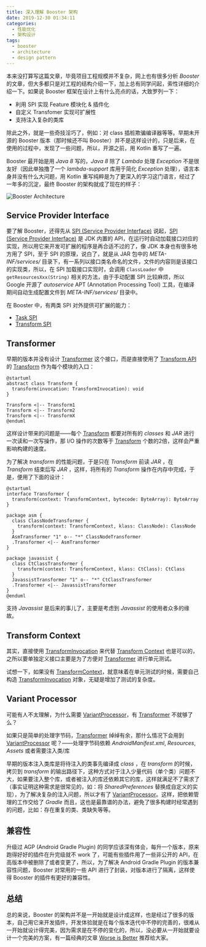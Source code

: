 ```yaml
---
title: 深入理解 Booster 架构
date: 2019-12-30 01:34:11
categories:
  - 性能优化
  - 架构设计
tags:
  - booster
  - architecture
  - design pattern
---
```


本来没打算写这篇文章，毕竟项目工程规模并不复杂，网上也有很多分析 *Booster* 的文章，但大多都只是对工程的结构介绍一下，加上总有同学问起，索性详细的介绍一下。如果说 Booster 框架在设计上有什么亮点的话，大致罗列一下：

- 利用 SPI 实现 Feature 模块化 & 插件化
- 自定义 Transfomer 实现可扩展性
- 支持注入复杂的类库

除此之外，就是一些奇技淫巧了，例如：对 class 插桩欺骗编译器等等。早期未开源的 Booster 版本（那时候还不叫 Booster）并不是这样设计的，只是后来，在使用的过程中，发现了一些问题，所以，开源之前，用 Kotlin 重写了一遍。

Booster 最开始是用 *Java 8* 写的，*Java 8* 除了 *Lambda* 处理 *Exception* 不是很友好（因此单独撸了一个 *lambda-support* 库用于简化 *Exception* 处理），语言本身并没有什么大问题，用 Kotlin 重写纯粹是为了更深入的学习这门语言，经过了一年多的沉淀，最终 Booster 的架构就成了现在的样子：

![Booster Architecture](https://github.com/didi/booster/blob/master/assets/booster-architecture.png?raw=true)

## Service Provider Interface

要了解 Booster，还得先从 [SPI (Service Provider Interface)](https://docs.oracle.com/javase/tutorial/ext/basics/spi.html) 说起，[SPI (Service Provider Interface)](https://docs.oracle.com/javase/tutorial/ext/basics/spi.html) 是 JDK 内置的 API，在运行时自动加载接口对应的实现，所以用它来开发可扩展的程序是再合适不过的了，像 JDK 本身也有很多地方用了 SPI，至于 SPI 的原理，说白了，就是从 JAR 包中的 *META-INF/services/* 目录下，有一系列以接口类名命名的文件，文件的内容则是该接口的实现类，所以，在 SPI 加载接口实现时，会调用 `ClassLoader` 中 `getResourcesXxx(String)` 相关的方法，由于手动配置 SPI 比较麻烦，所以 Google 开源了 *autoservice* APT (Annotation Processing Tool) 工具，在编译期间自动生成配置文件到 *META-INF/services/* 目录中。

在 Booster 中，有两类 SPI 对外提供可扩展的能力：

- [Task SPI](https://github.com/didi/booster/blob/master/booster-task-spi)
- [Transform SPI](https://github.com/didi/booster/blob/master/booster-transform-spi)

## Transformer

早期的版本并没有设计 [Transformer](https://github.com/didi/booster/blob/master/booster-transform-spi/src/main/kotlin/com/didiglobal/booster/transform/Transformer.kt) 这个接口，而是直接使用了 [Transform API](http://tools.android.com/tech-docs/new-build-system/transform-api) 的 [Transform](http://google.github.io/android-gradle-dsl/javadoc/current/com/android/build/api/transform/Transform.html) 作为每个模块的入口：


```plantuml
@startuml
abstract class Transform {
  transform(invocation: TransformInvocation): void
}

Transform <|-- Transform1
Transform <|-- Transform2
Transform <|-- TransformX
@enduml
```

这样设计带来的问题是——每个 [Transform](http://google.github.io/android-gradle-dsl/javadoc/current/com/android/build/api/transform/Transform.html) 都要对所有的 *classes* 和 *JAR* 进行一次读和一次写操作，那 I/O 操作的次数等于 [Transform](http://google.github.io/android-gradle-dsl/javadoc/current/com/android/build/api/transform/Transform.html) 个数的2倍，这样会严重影响构建的速度。

为了解决 *transform* 的性能问题，于是只在 *Transform* 前读 *JAR* ，在 *Transform* 结束后写 *JAR* ，这样，将所有的 *Transform* 操作在内存中完成，于是，便用了下面的设计：

```plantuml
@startuml
interface Transformer {
  transform(context: TransformContext, bytecode: ByteArray): ByteArray
}

package asm {
  class ClassNodeTransformer {
    transform(context: TransformContext, klass: ClassNode): ClassNode
  }
  AsmTransformer "1" o-- "*" ClassNodeTransformer
  .Transformer <|-- AsmTransformer
}

package javassist {
  class CtClassTransformer {
    transform(context: TransformContext, klass: CtClass): CtClass
  }
  JavassistTransformer "1" o-- "*" CtClassTransformer
  .Transformer <|-- JavassistTransformer
}
@enduml
```

支持 *Javassist* 是后来的事儿了，主要是考虑到 *Javassist* 的使用者众多的缘故。

## Transform Context

其实，直接使用 [TransformInvocation](http://google.github.io/android-gradle-dsl/javadoc/current/com/android/build/api/transform/TransformInvocation.html) 来代替 [Transform Context](https://github.com/didi/booster/blob/master/booster-transform-spi/src/main/kotlin/com/didiglobal/booster/transform/TransformContext.kt) 也是可以的，之所以要单独定义接口主要是为了方便对 [Transformer](https://github.com/didi/booster/blob/master/booster-transform-spi/src/main/kotlin/com/didiglobal/booster/transform/Transformer.kt) 进行单元测试。

试想一下，如果没有 [TransformContext](https://github.com/didi/booster/blob/master/booster-transform-spi/src/main/kotlin/com/didiglobal/booster/transform/Transformer.kt)，就意味着在单元测试的时候，需要自己构造 [TransformInvocation](http://google.github.io/android-gradle-dsl/javadoc/current/com/android/build/api/transform/TransformInvocation.html) 对象，无疑是增加了测试的复杂度。

## Variant Processor

可能有人不太理解，为什么需要 [VariantProcessor](https://github.com/didi/booster/blob/master/booster-task-spi/src/main/kotlin/com/didiglobal/booster/task/spi/VariantProcessor.kt)，有 [Transformer](https://github.com/didi/booster/blob/master/booster-transform-spi/src/main/kotlin/com/didiglobal/booster/transform/Transformer.kt) 不就够了么？

如果只是简单的处理字节码，[Transformer](https://github.com/didi/booster/blob/master/booster-transform-spi/src/main/kotlin/com/didiglobal/booster/transform/Transformer.kt) 绰绰有余，那什么情况下会用到 [VariantProcessor](https://github.com/didi/booster/blob/master/booster-task-spi/src/main/kotlin/com/didiglobal/booster/task/spi/VariantProcessor.kt) 呢？——处理字节码依赖 *AndroidManifest.xml*, *Resources*, *Assets* 或者需要注入类/库

早期的版本注入类库是将待注入的类事先编译成 *class* ，在 *transform* 的时候，拷贝到 *transform* 的输出路径下，这种方式对于注入少量代码（单个类）问题不大，如果要注入整个库，或者被注入的库还依赖其它的库，这样就满足不了需求了（事实证明这种需求是很常见的，如：将 *SharedPreferences* 替换成自定义的实现），为了解决复杂的注入问题，所以才有了 [VariantProcessor](https://github.com/didi/booster/blob/master/booster-task-spi/src/main/kotlin/com/didiglobal/booster/task/spi/VariantProcessor.kt)。这样，把依赖管理的工作交给了 *Gradle* 而且，这也是最靠谱的办法，避免了很多构建时经常遇到的问题，比如：存在重复的类、类缺失等等。

## 兼容性

升级过 AGP (Android Gradle Plugin) 的同学应该深有体会，每升一个版本，原来跑得好好的插件在升完级就不 work 了，可能有些插件用了一些非公开的 API，在高版本中被删除了或者变更了，所以，为了解决 Android Gradle Plugin 的版本兼容性问题，Booster 对常用的一些 API 进行了封装，对版本进行了隔离，这样使得 Booster 的插件有更好的兼容性。

## 总结

总的来说，Booster 的架构并不是一开始就是设计成这样，也是经过了很多的版本，自己用它来开发插件，开发体验就是在每个版本迭代中不停的完善的，很难从一开始就设计得完美，因为需求是在不停的变化的，所以，没必要从一开始就要设计一个完美的方案，有一篇经典的文章 [Worse is Better](http://dreamsongs.com/WorseIsBetter.html) 推荐给大家。
